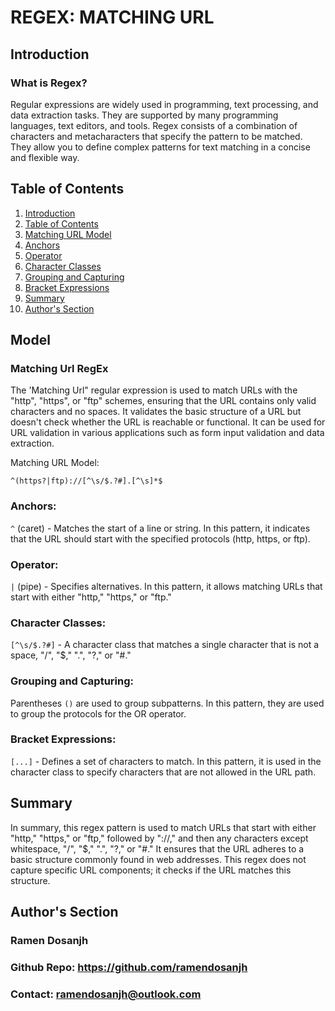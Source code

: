#  REGEX: MATCHING URL 

## Introduction 
### What is Regex?
Regular expressions are widely used in programming, text processing, and data extraction tasks. They are supported by many programming languages, text editors, and tools.
Regex consists of a combination of characters and metacharacters that specify the pattern to be matched. They allow you to define complex patterns for text matching in a concise and flexible way.

## Table of Contents
1. [Introduction](#Introduction)
2. [Table of Contents](#table-of-contents)
3. [Matching URL Model](#model)
4. [Anchors](#anchors)
5. [Operator](#operator)
6. [Character Classes](#character-classes)
7. [Grouping and Capturing](#grouping-and-capturing)
8. [Bracket Expressions](#bracket-expressions)
9. [Summary](#summary)
10. [Author's Section](#authors-section)


## Model 

### Matching Url RegEx
The 'Matching Url" regular expression is used to match URLs with the "http", "https", or "ftp" schemes, ensuring that the URL contains only valid characters and no spaces. It validates the basic structure of a URL but doesn't check whether the URL is reachable or functional. It can be used for URL validation in various applications such as form input validation and data extraction. 

Matching URL Model:

`^(https?|ftp)://[^\s/$.?#].[^\s]*$`

### Anchors:
`^` (caret) - Matches the start of a line or string.
In this pattern, it indicates that the URL should start with the specified protocols (http, https, or ftp).

### Operator:
`|` (pipe) - Specifies alternatives.
In this pattern, it allows matching URLs that start with either "http," "https," or "ftp."


### Character Classes:
`[^\s/$.?#]` - A character class that matches a single character that is not a space, "/", "$," ".", "?," or "#."


### Grouping and Capturing:
Parentheses `()` are used to group subpatterns. In this pattern, they are used to group the protocols for the OR operator.

### Bracket Expressions:
`[...]` - Defines a set of characters to match. In this pattern, it is used in the character class to specify characters that are not allowed in the URL path.

## Summary 
In summary, this regex pattern is used to match URLs that start with either "http," "https," or "ftp," followed by "://," and then any characters except whitespace, "/", "$," ".", "?," or "#." It ensures that the URL adheres to a basic structure commonly found in web addresses. This regex does not capture specific URL components; it checks if the URL matches this structure.


## Author's Section

### Ramen Dosanjh
### Github Repo: https://github.com/ramendosanjh
### Contact: ramendosanjh@outlook.com
